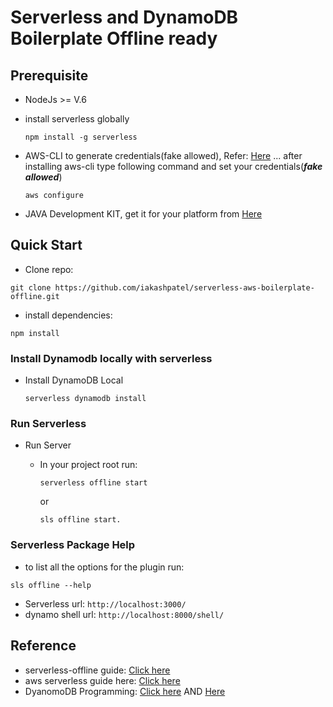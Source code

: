# Serverless and DynamoDB Boilerplate Offline ready

## Prerequisite

* NodeJs >= V.6
* install serverless globally

  ```
  npm install -g serverless
  ```

* AWS-CLI to generate credentials(fake allowed), Refer: [Here](https://docs.aws.amazon.com/cli/latest/userguide/cli-install-macos.html) ... after installing aws-cli type following command and set your credentials(***fake allowed***)

  ```
  aws configure
  ```

* JAVA Development KIT, get it for your platform from [Here](http://www.oracle.com/technetwork/java/javase/downloads/index.html)

## Quick Start

* Clone repo:

```
git clone https://github.com/iakashpatel/serverless-aws-boilerplate-offline.git
```
* install dependencies:

```
npm install
```

### Install Dynamodb locally with serverless
* Install DynamoDB Local

  ```
  serverless dynamodb install
  ```

### Run Serverless

* Run Server


  - In your project root run:

    ```
    serverless offline start
    ```

    or

    ```
    sls offline start.
    ```

### Serverless Package Help
- to list all the options for the plugin run:

```
sls offline --help
```

- Serverless url: ```http://localhost:3000/```
- dynamo shell url: ```http://localhost:8000/shell/```

## Reference

* serverless-offline guide: [Click here](https://www.npmjs.com/package/serverless-offline)
* aws serverless guide here: [Click here](https://serverless.com/framework/docs/providers/fn/guide/quick-start/)
* DyanomoDB Programming: [Click here](https://docs.aws.amazon.com/amazondynamodb/latest/developerguide/GettingStarted.NodeJs.04.html) AND [Here](https://docs.aws.amazon.com/sdk-for-javascript/v2/developer-guide/dynamodb-example-table-read-write.html)
